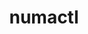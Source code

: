 ---
title: "numactl"
layout: cache
categories: [package, develop]
meta: {"versions": ["2.0.14", "2.0.18"], "compilers": ["cce@=15.0.1", "gcc@=10.3.0", "gcc@=11.1.0", "gcc@=11.4.0", "gcc@=12.3.0", "gcc@=12.4.0", "gcc@=13.2.0", "gcc@=7.3.1", "gcc@=9.4.0", "oneapi@=2024.1.0", "oneapi@=2024.2.1"], "oss": ["amzn2", "rhel8", "sle_hpc15", "ubuntu20.04", "ubuntu22.04", "ubuntu24.04"], "platforms": ["linux"], "targets": ["aarch64", "neoverse_n1", "neoverse_v1", "ppc64le", "x86_64_v3", "x86_64_v4", "zen4"], "stacks": ["aws-isc", "aws-isc-aarch64", "aws-pcluster-neoverse_v1", "aws-pcluster-x86_64_v4", "data-vis-sdk", "e4s", "e4s-cray-rhel", "e4s-cray-sles", "e4s-neoverse_v1", "e4s-oneapi", "e4s-power", "gpu-tests", "ml-linux-aarch64-cpu", "ml-linux-aarch64-cuda", "ml-linux-x86_64-cpu", "ml-linux-x86_64-cuda", "ml-linux-x86_64-rocm", "radiuss-aws", "radiuss-aws-aarch64", "root", "tutorial"], "num_specs": 67, "num_specs_by_stack": {"ml-linux-x86_64-cpu": 3, "ml-linux-x86_64-cuda": 3, "root": 67, "ml-linux-x86_64-rocm": 3, "radiuss-aws-aarch64": 12, "aws-isc-aarch64": 6, "radiuss-aws": 6, "aws-isc": 3, "ml-linux-aarch64-cuda": 3, "ml-linux-aarch64-cpu": 3, "e4s": 3, "tutorial": 6, "data-vis-sdk": 5, "aws-pcluster-neoverse_v1": 6, "gpu-tests": 7, "e4s-oneapi": 3, "e4s-cray-rhel": 2, "e4s-neoverse_v1": 3, "aws-pcluster-x86_64_v4": 6, "e4s-power": 3, "e4s-cray-sles": 2}}
spec_details: [{"hash": "6t25lagskmb3pyvirblv2oooqq5dycqi", "compiler": "gcc@=13.2.0", "versions": ["2.0.18"], "os": "ubuntu24.04", "platform": "linux", "target": "x86_64_v3", "variants": ["build_system=autotools"], "stacks": ["ml-linux-x86_64-cpu", "ml-linux-x86_64-cuda", "root", "ml-linux-x86_64-rocm"], "size": "-", "tarball": "https://binaries.spack.io/develop/build_cache/linux-ubuntu24.04-x86_64_v3/gcc-13.2.0/numactl-2.0.18/linux-ubuntu24.04-x86_64_v3-gcc-13.2.0-numactl-2.0.18-6t25lagskmb3pyvirblv2oooqq5dycqi.spack"}, {"hash": "oo5yxfcwtl6fxh246ritlnylgnxq4mji", "compiler": "gcc@=7.3.1", "versions": ["2.0.18"], "os": "amzn2", "platform": "linux", "target": "aarch64", "variants": ["build_system=autotools"], "stacks": ["radiuss-aws-aarch64", "root", "aws-isc-aarch64"], "size": "-", "tarball": "https://binaries.spack.io/develop/build_cache/linux-amzn2-aarch64/gcc-7.3.1/numactl-2.0.18/linux-amzn2-aarch64-gcc-7.3.1-numactl-2.0.18-oo5yxfcwtl6fxh246ritlnylgnxq4mji.spack"}, {"hash": "f7llzljmzzhp7lhbdki2qu2jgybouqgr", "compiler": "gcc@=7.3.1", "versions": ["2.0.18"], "os": "amzn2", "platform": "linux", "target": "x86_64_v3", "variants": ["build_system=autotools"], "stacks": ["radiuss-aws", "root", "aws-isc"], "size": "-", "tarball": "https://binaries.spack.io/develop/build_cache/linux-amzn2-x86_64_v3/gcc-7.3.1/numactl-2.0.18/linux-amzn2-x86_64_v3-gcc-7.3.1-numactl-2.0.18-f7llzljmzzhp7lhbdki2qu2jgybouqgr.spack"}, {"hash": "ylz4geeupuejnb4goj54x4lyctxnidun", "compiler": "gcc@=13.2.0", "versions": ["2.0.18"], "os": "ubuntu24.04", "platform": "linux", "target": "aarch64", "variants": ["build_system=autotools"], "stacks": ["ml-linux-aarch64-cuda", "ml-linux-aarch64-cpu", "root"], "size": "-", "tarball": "https://binaries.spack.io/develop/build_cache/linux-ubuntu24.04-aarch64/gcc-13.2.0/numactl-2.0.18/linux-ubuntu24.04-aarch64-gcc-13.2.0-numactl-2.0.18-ylz4geeupuejnb4goj54x4lyctxnidun.spack"}, {"hash": "wfkbaafa25by7hr6c5cqpdaba7kn5eo4", "compiler": "gcc@=7.3.1", "versions": ["2.0.18"], "os": "amzn2", "platform": "linux", "target": "x86_64_v3", "variants": ["build_system=autotools"], "stacks": ["radiuss-aws", "root"], "size": "-", "tarball": "https://binaries.spack.io/develop/build_cache/linux-amzn2-x86_64_v3/gcc-7.3.1/numactl-2.0.18/linux-amzn2-x86_64_v3-gcc-7.3.1-numactl-2.0.18-wfkbaafa25by7hr6c5cqpdaba7kn5eo4.spack"}, {"hash": "vklsab6qcjfurh25ovzrwpnnddqcmbpa", "compiler": "gcc@=11.4.0", "versions": ["2.0.18"], "os": "ubuntu22.04", "platform": "linux", "target": "x86_64_v3", "variants": ["build_system=autotools"], "stacks": ["e4s", "tutorial", "root"], "size": "-", "tarball": "https://binaries.spack.io/develop/build_cache/linux-ubuntu22.04-x86_64_v3/gcc-11.4.0/numactl-2.0.18/linux-ubuntu22.04-x86_64_v3-gcc-11.4.0-numactl-2.0.18-vklsab6qcjfurh25ovzrwpnnddqcmbpa.spack"}, {"hash": "od2mrgjwh4f2uyjyg577saufio7mnnpv", "compiler": "gcc@=13.2.0", "versions": ["2.0.18"], "os": "ubuntu24.04", "platform": "linux", "target": "x86_64_v3", "variants": ["build_system=autotools"], "stacks": ["ml-linux-x86_64-cpu", "ml-linux-x86_64-cuda", "root", "ml-linux-x86_64-rocm"], "size": "-", "tarball": "https://binaries.spack.io/develop/build_cache/linux-ubuntu24.04-x86_64_v3/gcc-13.2.0/numactl-2.0.18/linux-ubuntu24.04-x86_64_v3-gcc-13.2.0-numactl-2.0.18-od2mrgjwh4f2uyjyg577saufio7mnnpv.spack"}, {"hash": "mek24f3ywcc6cda6rhm24zmeulp6r6qy", "compiler": "gcc@=7.3.1", "versions": ["2.0.18"], "os": "amzn2", "platform": "linux", "target": "neoverse_n1", "variants": ["build_system=autotools"], "stacks": ["radiuss-aws-aarch64", "root"], "size": "-", "tarball": "https://binaries.spack.io/develop/build_cache/linux-amzn2-neoverse_n1/gcc-7.3.1/numactl-2.0.18/linux-amzn2-neoverse_n1-gcc-7.3.1-numactl-2.0.18-mek24f3ywcc6cda6rhm24zmeulp6r6qy.spack"}, {"hash": "6czmhvmc3migonekm6ndg5o2ixpn25yv", "compiler": "gcc@=11.4.0", "versions": ["2.0.18"], "os": "ubuntu22.04", "platform": "linux", "target": "x86_64_v3", "variants": ["build_system=autotools"], "stacks": ["e4s", "tutorial", "root"], "size": "-", "tarball": "https://binaries.spack.io/develop/build_cache/linux-ubuntu22.04-x86_64_v3/gcc-11.4.0/numactl-2.0.18/linux-ubuntu22.04-x86_64_v3-gcc-11.4.0-numactl-2.0.18-6czmhvmc3migonekm6ndg5o2ixpn25yv.spack"}, {"hash": "zrp4juvd3ngyjhayt7nhppf3n7x2nupq", "compiler": "gcc@=11.1.0", "versions": ["2.0.18"], "os": "ubuntu20.04", "platform": "linux", "target": "x86_64_v3", "variants": ["build_system=autotools"], "stacks": ["data-vis-sdk", "root"], "size": "-", "tarball": "https://binaries.spack.io/develop/build_cache/linux-ubuntu20.04-x86_64_v3/gcc-11.1.0/numactl-2.0.18/linux-ubuntu20.04-x86_64_v3-gcc-11.1.0-numactl-2.0.18-zrp4juvd3ngyjhayt7nhppf3n7x2nupq.spack"}, {"hash": "3l43aw4iccwf4vrxcmyawpnze5767p7t", "compiler": "gcc@=12.4.0", "versions": ["2.0.18"], "os": "amzn2", "platform": "linux", "target": "neoverse_v1", "variants": ["build_system=autotools"], "stacks": ["aws-pcluster-neoverse_v1", "root"], "size": "-", "tarball": "https://binaries.spack.io/develop/build_cache/linux-amzn2-neoverse_v1/gcc-12.4.0/numactl-2.0.18/linux-amzn2-neoverse_v1-gcc-12.4.0-numactl-2.0.18-3l43aw4iccwf4vrxcmyawpnze5767p7t.spack"}, {"hash": "ammnuflmdfho7rtuidzzl6mdruwpgjln", "compiler": "gcc@=11.1.0", "versions": ["2.0.18"], "os": "ubuntu20.04", "platform": "linux", "target": "x86_64_v3", "variants": ["build_system=autotools"], "stacks": ["data-vis-sdk", "root"], "size": "-", "tarball": "https://binaries.spack.io/develop/build_cache/linux-ubuntu20.04-x86_64_v3/gcc-11.1.0/numactl-2.0.18/linux-ubuntu20.04-x86_64_v3-gcc-11.1.0-numactl-2.0.18-ammnuflmdfho7rtuidzzl6mdruwpgjln.spack"}, {"hash": "redhehgcu2rlrpolanderqfshn2sihlj", "compiler": "gcc@=7.3.1", "versions": ["2.0.18"], "os": "amzn2", "platform": "linux", "target": "neoverse_n1", "variants": ["build_system=autotools"], "stacks": ["radiuss-aws-aarch64", "root"], "size": "-", "tarball": "https://binaries.spack.io/develop/build_cache/linux-amzn2-neoverse_n1/gcc-7.3.1/numactl-2.0.18/linux-amzn2-neoverse_n1-gcc-7.3.1-numactl-2.0.18-redhehgcu2rlrpolanderqfshn2sihlj.spack"}, {"hash": "3vjnw6zgjwpbqjrecyhmsyhh2362djzp", "compiler": "gcc@=13.2.0", "versions": ["2.0.18"], "os": "ubuntu24.04", "platform": "linux", "target": "aarch64", "variants": ["build_system=autotools"], "stacks": ["ml-linux-aarch64-cuda", "ml-linux-aarch64-cpu", "root"], "size": "-", "tarball": "https://binaries.spack.io/develop/build_cache/linux-ubuntu24.04-aarch64/gcc-13.2.0/numactl-2.0.18/linux-ubuntu24.04-aarch64-gcc-13.2.0-numactl-2.0.18-3vjnw6zgjwpbqjrecyhmsyhh2362djzp.spack"}, {"hash": "pr5svy6aovu3binu7c4hmbac23kvy5y7", "compiler": "gcc@=7.3.1", "versions": ["2.0.18"], "os": "amzn2", "platform": "linux", "target": "x86_64_v3", "variants": ["build_system=autotools"], "stacks": ["radiuss-aws", "root"], "size": "-", "tarball": "https://binaries.spack.io/develop/build_cache/linux-amzn2-x86_64_v3/gcc-7.3.1/numactl-2.0.18/linux-amzn2-x86_64_v3-gcc-7.3.1-numactl-2.0.18-pr5svy6aovu3binu7c4hmbac23kvy5y7.spack"}, {"hash": "3uyfybpgy53ukz7l6ovwqroowynuu5bd", "compiler": "gcc@=11.1.0", "versions": ["2.0.14"], "os": "ubuntu20.04", "platform": "linux", "target": "x86_64_v3", "variants": ["build_system=autotools", "patches=4e1d78c,62fc8a8,ff37630"], "stacks": ["gpu-tests", "root"], "size": "-", "tarball": "https://binaries.spack.io/develop/build_cache/linux-ubuntu20.04-x86_64_v3/gcc-11.1.0/numactl-2.0.14/linux-ubuntu20.04-x86_64_v3-gcc-11.1.0-numactl-2.0.14-3uyfybpgy53ukz7l6ovwqroowynuu5bd.spack"}, {"hash": "2k53gfbfqdduumeuasktubeheofg3gdb", "compiler": "gcc@=11.4.0", "versions": ["2.0.18"], "os": "ubuntu22.04", "platform": "linux", "target": "x86_64_v3", "variants": ["build_system=autotools"], "stacks": ["e4s", "tutorial", "root"], "size": "-", "tarball": "https://binaries.spack.io/develop/build_cache/linux-ubuntu22.04-x86_64_v3/gcc-11.4.0/numactl-2.0.18/linux-ubuntu22.04-x86_64_v3-gcc-11.4.0-numactl-2.0.18-2k53gfbfqdduumeuasktubeheofg3gdb.spack"}, {"hash": "odlqdse5pmndm5pf4gwmexrab6h33xh5", "compiler": "gcc@=7.3.1", "versions": ["2.0.18"], "os": "amzn2", "platform": "linux", "target": "x86_64_v3", "variants": ["build_system=autotools"], "stacks": ["radiuss-aws", "root", "aws-isc"], "size": "-", "tarball": "https://binaries.spack.io/develop/build_cache/linux-amzn2-x86_64_v3/gcc-7.3.1/numactl-2.0.18/linux-amzn2-x86_64_v3-gcc-7.3.1-numactl-2.0.18-odlqdse5pmndm5pf4gwmexrab6h33xh5.spack"}, {"hash": "b5s6wdm3do4cjdfgnr57zsjaknaar24z", "compiler": "gcc@=7.3.1", "versions": ["2.0.18"], "os": "amzn2", "platform": "linux", "target": "aarch64", "variants": ["build_system=autotools"], "stacks": ["radiuss-aws-aarch64", "root"], "size": "-", "tarball": "https://binaries.spack.io/develop/build_cache/linux-amzn2-aarch64/gcc-7.3.1/numactl-2.0.18/linux-amzn2-aarch64-gcc-7.3.1-numactl-2.0.18-b5s6wdm3do4cjdfgnr57zsjaknaar24z.spack"}, {"hash": "d4zgcv3iu3epwdu4ibyrgaj6dx7kcken", "compiler": "gcc@=7.3.1", "versions": ["2.0.18"], "os": "amzn2", "platform": "linux", "target": "aarch64", "variants": ["build_system=autotools"], "stacks": ["radiuss-aws-aarch64", "root", "aws-isc-aarch64"], "size": "-", "tarball": "https://binaries.spack.io/develop/build_cache/linux-amzn2-aarch64/gcc-7.3.1/numactl-2.0.18/linux-amzn2-aarch64-gcc-7.3.1-numactl-2.0.18-d4zgcv3iu3epwdu4ibyrgaj6dx7kcken.spack"}, {"hash": "k2syj6v7tobrkceeq5gln6v3aotussmi", "compiler": "gcc@=12.4.0", "versions": ["2.0.18"], "os": "amzn2", "platform": "linux", "target": "neoverse_n1", "variants": ["build_system=autotools"], "stacks": ["aws-pcluster-neoverse_v1", "root"], "size": "-", "tarball": "https://binaries.spack.io/develop/build_cache/linux-amzn2-neoverse_n1/gcc-12.4.0/numactl-2.0.18/linux-amzn2-neoverse_n1-gcc-12.4.0-numactl-2.0.18-k2syj6v7tobrkceeq5gln6v3aotussmi.spack"}, {"hash": "ltj4xxzfelcy2k6v47p4bnxuhfbqkxo4", "compiler": "gcc@=13.2.0", "versions": ["2.0.18"], "os": "ubuntu24.04", "platform": "linux", "target": "aarch64", "variants": ["build_system=autotools"], "stacks": ["ml-linux-aarch64-cuda", "ml-linux-aarch64-cpu", "root"], "size": "-", "tarball": "https://binaries.spack.io/develop/build_cache/linux-ubuntu24.04-aarch64/gcc-13.2.0/numactl-2.0.18/linux-ubuntu24.04-aarch64-gcc-13.2.0-numactl-2.0.18-ltj4xxzfelcy2k6v47p4bnxuhfbqkxo4.spack"}, {"hash": "tfaxubqtblawoyxha7lmt6spa5ref7ih", "compiler": "gcc@=13.2.0", "versions": ["2.0.18"], "os": "ubuntu24.04", "platform": "linux", "target": "x86_64_v3", "variants": ["build_system=autotools"], "stacks": ["ml-linux-x86_64-cpu", "ml-linux-x86_64-cuda", "root", "ml-linux-x86_64-rocm"], "size": "-", "tarball": "https://binaries.spack.io/develop/build_cache/linux-ubuntu24.04-x86_64_v3/gcc-13.2.0/numactl-2.0.18/linux-ubuntu24.04-x86_64_v3-gcc-13.2.0-numactl-2.0.18-tfaxubqtblawoyxha7lmt6spa5ref7ih.spack"}, {"hash": "n6vnb4lp5txut2wdnu4uqkhl32a3j2n6", "compiler": "gcc@=12.4.0", "versions": ["2.0.18"], "os": "amzn2", "platform": "linux", "target": "neoverse_n1", "variants": ["build_system=autotools"], "stacks": ["aws-pcluster-neoverse_v1", "root"], "size": "-", "tarball": "https://binaries.spack.io/develop/build_cache/linux-amzn2-neoverse_n1/gcc-12.4.0/numactl-2.0.18/linux-amzn2-neoverse_n1-gcc-12.4.0-numactl-2.0.18-n6vnb4lp5txut2wdnu4uqkhl32a3j2n6.spack"}, {"hash": "i2dnxu7izznnoeyeg6v3gff26unucmxu", "compiler": "gcc@=7.3.1", "versions": ["2.0.18"], "os": "amzn2", "platform": "linux", "target": "neoverse_n1", "variants": ["build_system=autotools"], "stacks": ["radiuss-aws-aarch64", "root", "aws-isc-aarch64"], "size": "-", "tarball": "https://binaries.spack.io/develop/build_cache/linux-amzn2-neoverse_n1/gcc-7.3.1/numactl-2.0.18/linux-amzn2-neoverse_n1-gcc-7.3.1-numactl-2.0.18-i2dnxu7izznnoeyeg6v3gff26unucmxu.spack"}, {"hash": "dmcrlzx4ozzgwekgobcjpniq6zeyy5oc", "compiler": "oneapi@=2024.2.1", "versions": ["2.0.18"], "os": "ubuntu22.04", "platform": "linux", "target": "x86_64_v3", "variants": ["build_system=autotools"], "stacks": ["e4s-oneapi", "root"], "size": "-", "tarball": "https://binaries.spack.io/develop/build_cache/linux-ubuntu22.04-x86_64_v3/oneapi-2024.2.1/numactl-2.0.18/linux-ubuntu22.04-x86_64_v3-oneapi-2024.2.1-numactl-2.0.18-dmcrlzx4ozzgwekgobcjpniq6zeyy5oc.spack"}, {"hash": "55ggmti74zz2jzmslibyqx3edltf7yct", "compiler": "gcc@=11.1.0", "versions": ["2.0.14"], "os": "ubuntu20.04", "platform": "linux", "target": "x86_64_v3", "variants": ["build_system=autotools", "patches=4e1d78c,62fc8a8,ff37630"], "stacks": ["gpu-tests", "root"], "size": "-", "tarball": "https://binaries.spack.io/develop/build_cache/linux-ubuntu20.04-x86_64_v3/gcc-11.1.0/numactl-2.0.14/linux-ubuntu20.04-x86_64_v3-gcc-11.1.0-numactl-2.0.14-55ggmti74zz2jzmslibyqx3edltf7yct.spack"}, {"hash": "dcowsrdn53kyi2m4afktqcuce3yyqlo3", "compiler": "cce@=15.0.1", "versions": ["2.0.18"], "os": "rhel8", "platform": "linux", "target": "zen4", "variants": ["build_system=autotools"], "stacks": ["e4s-cray-rhel", "root"], "size": "-", "tarball": "https://binaries.spack.io/develop/build_cache/linux-rhel8-zen4/cce-15.0.1/numactl-2.0.18/linux-rhel8-zen4-cce-15.0.1-numactl-2.0.18-dcowsrdn53kyi2m4afktqcuce3yyqlo3.spack"}, {"hash": "stbcgkqpnbkj63mqhghtkapet5c3s4ok", "compiler": "gcc@=11.1.0", "versions": ["2.0.18"], "os": "ubuntu20.04", "platform": "linux", "target": "x86_64_v3", "variants": ["build_system=autotools"], "stacks": ["data-vis-sdk", "root"], "size": "-", "tarball": "https://binaries.spack.io/develop/build_cache/linux-ubuntu20.04-x86_64_v3/gcc-11.1.0/numactl-2.0.18/linux-ubuntu20.04-x86_64_v3-gcc-11.1.0-numactl-2.0.18-stbcgkqpnbkj63mqhghtkapet5c3s4ok.spack"}, {"hash": "qf3q2plhhuudhkl4waatankx2odcxyi4", "compiler": "gcc@=11.4.0", "versions": ["2.0.18"], "os": "ubuntu22.04", "platform": "linux", "target": "neoverse_v1", "variants": ["build_system=autotools"], "stacks": ["e4s-neoverse_v1", "root"], "size": "-", "tarball": "https://binaries.spack.io/develop/build_cache/linux-ubuntu22.04-neoverse_v1/gcc-11.4.0/numactl-2.0.18/linux-ubuntu22.04-neoverse_v1-gcc-11.4.0-numactl-2.0.18-qf3q2plhhuudhkl4waatankx2odcxyi4.spack"}, {"hash": "bxgcdq5xdocmuyuiwzlprhggunna34fe", "compiler": "cce@=15.0.1", "versions": ["2.0.18"], "os": "rhel8", "platform": "linux", "target": "zen4", "variants": ["build_system=autotools"], "stacks": ["e4s-cray-rhel", "root"], "size": "-", "tarball": "https://binaries.spack.io/develop/build_cache/linux-rhel8-zen4/cce-15.0.1/numactl-2.0.18/linux-rhel8-zen4-cce-15.0.1-numactl-2.0.18-bxgcdq5xdocmuyuiwzlprhggunna34fe.spack"}, {"hash": "4fmea5des27gddhd3ufsegjmvstjsevd", "compiler": "gcc@=7.3.1", "versions": ["2.0.18"], "os": "amzn2", "platform": "linux", "target": "aarch64", "variants": ["build_system=autotools"], "stacks": ["radiuss-aws-aarch64", "root"], "size": "-", "tarball": "https://binaries.spack.io/develop/build_cache/linux-amzn2-aarch64/gcc-7.3.1/numactl-2.0.18/linux-amzn2-aarch64-gcc-7.3.1-numactl-2.0.18-4fmea5des27gddhd3ufsegjmvstjsevd.spack"}, {"hash": "k2gx7cfzpfwtihpdutv4gnt77xl24elt", "compiler": "gcc@=11.4.0", "versions": ["2.0.18"], "os": "ubuntu22.04", "platform": "linux", "target": "neoverse_v1", "variants": ["build_system=autotools"], "stacks": ["e4s-neoverse_v1", "root"], "size": "-", "tarball": "https://binaries.spack.io/develop/build_cache/linux-ubuntu22.04-neoverse_v1/gcc-11.4.0/numactl-2.0.18/linux-ubuntu22.04-neoverse_v1-gcc-11.4.0-numactl-2.0.18-k2gx7cfzpfwtihpdutv4gnt77xl24elt.spack"}, {"hash": "uwj5uy5opvdgdhqmr7nkal6fal76ksan", "compiler": "gcc@=7.3.1", "versions": ["2.0.18"], "os": "amzn2", "platform": "linux", "target": "neoverse_n1", "variants": ["build_system=autotools"], "stacks": ["radiuss-aws-aarch64", "root", "aws-isc-aarch64"], "size": "-", "tarball": "https://binaries.spack.io/develop/build_cache/linux-amzn2-neoverse_n1/gcc-7.3.1/numactl-2.0.18/linux-amzn2-neoverse_n1-gcc-7.3.1-numactl-2.0.18-uwj5uy5opvdgdhqmr7nkal6fal76ksan.spack"}, {"hash": "skoocgbkvbhluj5kypp7bdoymdwzt2q3", "compiler": "gcc@=12.4.0", "versions": ["2.0.18"], "os": "amzn2", "platform": "linux", "target": "neoverse_v1", "variants": ["build_system=autotools"], "stacks": ["aws-pcluster-neoverse_v1", "root"], "size": "-", "tarball": "https://binaries.spack.io/develop/build_cache/linux-amzn2-neoverse_v1/gcc-12.4.0/numactl-2.0.18/linux-amzn2-neoverse_v1-gcc-12.4.0-numactl-2.0.18-skoocgbkvbhluj5kypp7bdoymdwzt2q3.spack"}, {"hash": "qyaok6zsxcn5lxkpyhyzh2s4wfaafkwk", "compiler": "gcc@=11.1.0", "versions": ["2.0.18"], "os": "ubuntu20.04", "platform": "linux", "target": "x86_64_v3", "variants": ["build_system=autotools"], "stacks": ["data-vis-sdk", "root"], "size": "-", "tarball": "https://binaries.spack.io/develop/build_cache/linux-ubuntu20.04-x86_64_v3/gcc-11.1.0/numactl-2.0.18/linux-ubuntu20.04-x86_64_v3-gcc-11.1.0-numactl-2.0.18-qyaok6zsxcn5lxkpyhyzh2s4wfaafkwk.spack"}, {"hash": "ziis4nd2wl7f5pykrrlysa4vgwbxddy4", "compiler": "gcc@=11.4.0", "versions": ["2.0.18"], "os": "ubuntu22.04", "platform": "linux", "target": "neoverse_v1", "variants": ["build_system=autotools"], "stacks": ["e4s-neoverse_v1", "root"], "size": "-", "tarball": "https://binaries.spack.io/develop/build_cache/linux-ubuntu22.04-neoverse_v1/gcc-11.4.0/numactl-2.0.18/linux-ubuntu22.04-neoverse_v1-gcc-11.4.0-numactl-2.0.18-ziis4nd2wl7f5pykrrlysa4vgwbxddy4.spack"}, {"hash": "nnec2dr734bvzpdf3xqiurxrx7ijtsco", "compiler": "gcc@=12.4.0", "versions": ["2.0.18"], "os": "amzn2", "platform": "linux", "target": "neoverse_n1", "variants": ["build_system=autotools"], "stacks": ["aws-pcluster-neoverse_v1", "root"], "size": "-", "tarball": "https://binaries.spack.io/develop/build_cache/linux-amzn2-neoverse_n1/gcc-12.4.0/numactl-2.0.18/linux-amzn2-neoverse_n1-gcc-12.4.0-numactl-2.0.18-nnec2dr734bvzpdf3xqiurxrx7ijtsco.spack"}, {"hash": "2yp6ffercradptzc3a7hyehjmulkhwf3", "compiler": "gcc@=11.1.0", "versions": ["2.0.14"], "os": "ubuntu20.04", "platform": "linux", "target": "x86_64_v3", "variants": ["build_system=autotools", "patches=4e1d78c,62fc8a8,ff37630"], "stacks": ["gpu-tests", "root"], "size": "-", "tarball": "https://binaries.spack.io/develop/build_cache/linux-ubuntu20.04-x86_64_v3/gcc-11.1.0/numactl-2.0.14/linux-ubuntu20.04-x86_64_v3-gcc-11.1.0-numactl-2.0.14-2yp6ffercradptzc3a7hyehjmulkhwf3.spack"}, {"hash": "4f266hrl4hux6qowb4lg2rs4jfya2yfz", "compiler": "gcc@=12.4.0", "versions": ["2.0.18"], "os": "amzn2", "platform": "linux", "target": "neoverse_v1", "variants": ["build_system=autotools"], "stacks": ["aws-pcluster-neoverse_v1", "root"], "size": "-", "tarball": "https://binaries.spack.io/develop/build_cache/linux-amzn2-neoverse_v1/gcc-12.4.0/numactl-2.0.18/linux-amzn2-neoverse_v1-gcc-12.4.0-numactl-2.0.18-4f266hrl4hux6qowb4lg2rs4jfya2yfz.spack"}, {"hash": "jbotavbijmxyk3rtggqfvttnck5jezm7", "compiler": "gcc@=7.3.1", "versions": ["2.0.18"], "os": "amzn2", "platform": "linux", "target": "x86_64_v3", "variants": ["build_system=autotools"], "stacks": ["radiuss-aws", "root", "aws-isc"], "size": "-", "tarball": "https://binaries.spack.io/develop/build_cache/linux-amzn2-x86_64_v3/gcc-7.3.1/numactl-2.0.18/linux-amzn2-x86_64_v3-gcc-7.3.1-numactl-2.0.18-jbotavbijmxyk3rtggqfvttnck5jezm7.spack"}, {"hash": "czfzz2toyshvsnl5ftlvmjcg7bcsxz3e", "compiler": "gcc@=7.3.1", "versions": ["2.0.18"], "os": "amzn2", "platform": "linux", "target": "neoverse_n1", "variants": ["build_system=autotools"], "stacks": ["radiuss-aws-aarch64", "root", "aws-isc-aarch64"], "size": "-", "tarball": "https://binaries.spack.io/develop/build_cache/linux-amzn2-neoverse_n1/gcc-7.3.1/numactl-2.0.18/linux-amzn2-neoverse_n1-gcc-7.3.1-numactl-2.0.18-czfzz2toyshvsnl5ftlvmjcg7bcsxz3e.spack"}, {"hash": "gc2tlpb54rjc7hecv2wyhkrrxpuacthv", "compiler": "gcc@=11.1.0", "versions": ["2.0.14"], "os": "ubuntu20.04", "platform": "linux", "target": "x86_64_v3", "variants": ["build_system=autotools", "patches=4e1d78c,62fc8a8,ff37630"], "stacks": ["gpu-tests", "root"], "size": "-", "tarball": "https://binaries.spack.io/develop/build_cache/linux-ubuntu20.04-x86_64_v3/gcc-11.1.0/numactl-2.0.14/linux-ubuntu20.04-x86_64_v3-gcc-11.1.0-numactl-2.0.14-gc2tlpb54rjc7hecv2wyhkrrxpuacthv.spack"}, {"hash": "uo4qev2oo5xuywk5vioq2fb4vmpg3m74", "compiler": "gcc@=7.3.1", "versions": ["2.0.18"], "os": "amzn2", "platform": "linux", "target": "aarch64", "variants": ["build_system=autotools"], "stacks": ["radiuss-aws-aarch64", "root", "aws-isc-aarch64"], "size": "-", "tarball": "https://binaries.spack.io/develop/build_cache/linux-amzn2-aarch64/gcc-7.3.1/numactl-2.0.18/linux-amzn2-aarch64-gcc-7.3.1-numactl-2.0.18-uo4qev2oo5xuywk5vioq2fb4vmpg3m74.spack"}, {"hash": "l3e4b7ieotovatny6gbs5jeabm7gzort", "compiler": "gcc@=11.1.0", "versions": ["2.0.14"], "os": "ubuntu20.04", "platform": "linux", "target": "x86_64_v3", "variants": ["build_system=autotools", "patches=4e1d78c,62fc8a8,ff37630"], "stacks": ["gpu-tests", "root"], "size": "-", "tarball": "https://binaries.spack.io/develop/build_cache/linux-ubuntu20.04-x86_64_v3/gcc-11.1.0/numactl-2.0.14/linux-ubuntu20.04-x86_64_v3-gcc-11.1.0-numactl-2.0.14-l3e4b7ieotovatny6gbs5jeabm7gzort.spack"}, {"hash": "jwqhkqekezbnv7d5dxgsz7cy6s46s4oe", "compiler": "gcc@=11.1.0", "versions": ["2.0.14"], "os": "ubuntu20.04", "platform": "linux", "target": "x86_64_v3", "variants": ["build_system=autotools", "patches=4e1d78c,62fc8a8,ff37630"], "stacks": ["gpu-tests", "root"], "size": "-", "tarball": "https://binaries.spack.io/develop/build_cache/linux-ubuntu20.04-x86_64_v3/gcc-11.1.0/numactl-2.0.14/linux-ubuntu20.04-x86_64_v3-gcc-11.1.0-numactl-2.0.14-jwqhkqekezbnv7d5dxgsz7cy6s46s4oe.spack"}, {"hash": "llvfywpiuccpit4zqkc5vjfl3rwjclqt", "compiler": "gcc@=11.1.0", "versions": ["2.0.18"], "os": "ubuntu20.04", "platform": "linux", "target": "x86_64_v3", "variants": ["build_system=autotools"], "stacks": ["data-vis-sdk", "root"], "size": "-", "tarball": "https://binaries.spack.io/develop/build_cache/linux-ubuntu20.04-x86_64_v3/gcc-11.1.0/numactl-2.0.18/linux-ubuntu20.04-x86_64_v3-gcc-11.1.0-numactl-2.0.18-llvfywpiuccpit4zqkc5vjfl3rwjclqt.spack"}, {"hash": "uynswbu3p46yy4r22rb5vuuzackbh4i4", "compiler": "oneapi@=2024.1.0", "versions": ["2.0.18"], "os": "amzn2", "platform": "linux", "target": "x86_64_v4", "variants": ["build_system=autotools"], "stacks": ["aws-pcluster-x86_64_v4", "root"], "size": "-", "tarball": "https://binaries.spack.io/develop/build_cache/linux-amzn2-x86_64_v4/oneapi-2024.1.0/numactl-2.0.18/linux-amzn2-x86_64_v4-oneapi-2024.1.0-numactl-2.0.18-uynswbu3p46yy4r22rb5vuuzackbh4i4.spack"}, {"hash": "zkhxhadi3gn6owytm4snykkoul6zgukl", "compiler": "gcc@=12.3.0", "versions": ["2.0.18"], "os": "ubuntu22.04", "platform": "linux", "target": "x86_64_v3", "variants": ["build_system=autotools"], "stacks": ["tutorial", "root"], "size": "-", "tarball": "https://binaries.spack.io/develop/build_cache/linux-ubuntu22.04-x86_64_v3/gcc-12.3.0/numactl-2.0.18/linux-ubuntu22.04-x86_64_v3-gcc-12.3.0-numactl-2.0.18-zkhxhadi3gn6owytm4snykkoul6zgukl.spack"}, {"hash": "ykboclpep7h3mqofbmh3ih6n3vhvdlso", "compiler": "gcc@=7.3.1", "versions": ["2.0.18"], "os": "amzn2", "platform": "linux", "target": "x86_64_v3", "variants": ["build_system=autotools"], "stacks": ["radiuss-aws", "root"], "size": "-", "tarball": "https://binaries.spack.io/develop/build_cache/linux-amzn2-x86_64_v3/gcc-7.3.1/numactl-2.0.18/linux-amzn2-x86_64_v3-gcc-7.3.1-numactl-2.0.18-ykboclpep7h3mqofbmh3ih6n3vhvdlso.spack"}, {"hash": "4mhdjfpdpur75q6hsdmlfjcq533nqz6x", "compiler": "gcc@=9.4.0", "versions": ["2.0.18"], "os": "ubuntu20.04", "platform": "linux", "target": "ppc64le", "variants": ["build_system=autotools", "patches=85c50da"], "stacks": ["e4s-power", "root"], "size": "-", "tarball": "https://binaries.spack.io/develop/build_cache/linux-ubuntu20.04-ppc64le/gcc-9.4.0/numactl-2.0.18/linux-ubuntu20.04-ppc64le-gcc-9.4.0-numactl-2.0.18-4mhdjfpdpur75q6hsdmlfjcq533nqz6x.spack"}, {"hash": "qg2qwhhlwdelb75tmdsu4iuxcqnt2n5d", "compiler": "gcc@=12.3.0", "versions": ["2.0.18"], "os": "ubuntu22.04", "platform": "linux", "target": "x86_64_v3", "variants": ["build_system=autotools"], "stacks": ["tutorial", "root"], "size": "-", "tarball": "https://binaries.spack.io/develop/build_cache/linux-ubuntu22.04-x86_64_v3/gcc-12.3.0/numactl-2.0.18/linux-ubuntu22.04-x86_64_v3-gcc-12.3.0-numactl-2.0.18-qg2qwhhlwdelb75tmdsu4iuxcqnt2n5d.spack"}, {"hash": "k756aqwfcif4mmwm75zg72om4dul63bb", "compiler": "gcc@=12.3.0", "versions": ["2.0.18"], "os": "ubuntu22.04", "platform": "linux", "target": "x86_64_v3", "variants": ["build_system=autotools"], "stacks": ["tutorial", "root"], "size": "-", "tarball": "https://binaries.spack.io/develop/build_cache/linux-ubuntu22.04-x86_64_v3/gcc-12.3.0/numactl-2.0.18/linux-ubuntu22.04-x86_64_v3-gcc-12.3.0-numactl-2.0.18-k756aqwfcif4mmwm75zg72om4dul63bb.spack"}, {"hash": "57t5rkwz6hs7ko3ukcaptniiyjcvhyqp", "compiler": "oneapi@=2024.1.0", "versions": ["2.0.18"], "os": "amzn2", "platform": "linux", "target": "x86_64_v3", "variants": ["build_system=autotools"], "stacks": ["aws-pcluster-x86_64_v4", "root"], "size": "-", "tarball": "https://binaries.spack.io/develop/build_cache/linux-amzn2-x86_64_v3/oneapi-2024.1.0/numactl-2.0.18/linux-amzn2-x86_64_v3-oneapi-2024.1.0-numactl-2.0.18-57t5rkwz6hs7ko3ukcaptniiyjcvhyqp.spack"}, {"hash": "ys5vdp4e4nb36wyxnaumhwyrhleopbri", "compiler": "oneapi@=2024.2.1", "versions": ["2.0.18"], "os": "ubuntu22.04", "platform": "linux", "target": "x86_64_v3", "variants": ["build_system=autotools"], "stacks": ["e4s-oneapi", "root"], "size": "-", "tarball": "https://binaries.spack.io/develop/build_cache/linux-ubuntu22.04-x86_64_v3/oneapi-2024.2.1/numactl-2.0.18/linux-ubuntu22.04-x86_64_v3-oneapi-2024.2.1-numactl-2.0.18-ys5vdp4e4nb36wyxnaumhwyrhleopbri.spack"}, {"hash": "t7rg6qzmmbw57hcaxmkyy42i7odrgimu", "compiler": "gcc@=10.3.0", "versions": ["2.0.18"], "os": "sle_hpc15", "platform": "linux", "target": "x86_64_v4", "variants": ["build_system=autotools"], "stacks": ["e4s-cray-sles", "root"], "size": "-", "tarball": "https://binaries.spack.io/develop/build_cache/linux-sle_hpc15-x86_64_v4/gcc-10.3.0/numactl-2.0.18/linux-sle_hpc15-x86_64_v4-gcc-10.3.0-numactl-2.0.18-t7rg6qzmmbw57hcaxmkyy42i7odrgimu.spack"}, {"hash": "olq46fgjcl26xm56gutshgpkt5mjqzmj", "compiler": "oneapi@=2024.2.1", "versions": ["2.0.18"], "os": "ubuntu22.04", "platform": "linux", "target": "x86_64_v3", "variants": ["build_system=autotools"], "stacks": ["e4s-oneapi", "root"], "size": "-", "tarball": "https://binaries.spack.io/develop/build_cache/linux-ubuntu22.04-x86_64_v3/oneapi-2024.2.1/numactl-2.0.18/linux-ubuntu22.04-x86_64_v3-oneapi-2024.2.1-numactl-2.0.18-olq46fgjcl26xm56gutshgpkt5mjqzmj.spack"}, {"hash": "jscqmvgfi7wysi233lxmtjaupeg3m6yo", "compiler": "gcc@=7.3.1", "versions": ["2.0.18"], "os": "amzn2", "platform": "linux", "target": "neoverse_n1", "variants": ["build_system=autotools"], "stacks": ["radiuss-aws-aarch64", "root"], "size": "-", "tarball": "https://binaries.spack.io/develop/build_cache/linux-amzn2-neoverse_n1/gcc-7.3.1/numactl-2.0.18/linux-amzn2-neoverse_n1-gcc-7.3.1-numactl-2.0.18-jscqmvgfi7wysi233lxmtjaupeg3m6yo.spack"}, {"hash": "23vnucabarkbw2g36y3x4nqzmueic5ph", "compiler": "gcc@=7.3.1", "versions": ["2.0.18"], "os": "amzn2", "platform": "linux", "target": "aarch64", "variants": ["build_system=autotools"], "stacks": ["radiuss-aws-aarch64", "root"], "size": "-", "tarball": "https://binaries.spack.io/develop/build_cache/linux-amzn2-aarch64/gcc-7.3.1/numactl-2.0.18/linux-amzn2-aarch64-gcc-7.3.1-numactl-2.0.18-23vnucabarkbw2g36y3x4nqzmueic5ph.spack"}, {"hash": "xjhf6qx5euck757b5fqpvopkqkauppxh", "compiler": "gcc@=11.1.0", "versions": ["2.0.14"], "os": "ubuntu20.04", "platform": "linux", "target": "x86_64_v3", "variants": ["build_system=autotools", "patches=4e1d78c,62fc8a8,ff37630"], "stacks": ["gpu-tests", "root"], "size": "-", "tarball": "https://binaries.spack.io/develop/build_cache/linux-ubuntu20.04-x86_64_v3/gcc-11.1.0/numactl-2.0.14/linux-ubuntu20.04-x86_64_v3-gcc-11.1.0-numactl-2.0.14-xjhf6qx5euck757b5fqpvopkqkauppxh.spack"}, {"hash": "5y3aax5cvk3ddmvjd2teygsy3ldnydg2", "compiler": "oneapi@=2024.1.0", "versions": ["2.0.18"], "os": "amzn2", "platform": "linux", "target": "x86_64_v4", "variants": ["build_system=autotools"], "stacks": ["aws-pcluster-x86_64_v4", "root"], "size": "-", "tarball": "https://binaries.spack.io/develop/build_cache/linux-amzn2-x86_64_v4/oneapi-2024.1.0/numactl-2.0.18/linux-amzn2-x86_64_v4-oneapi-2024.1.0-numactl-2.0.18-5y3aax5cvk3ddmvjd2teygsy3ldnydg2.spack"}, {"hash": "kvteoi52ea6fytjgxae6kpjfgwo7isje", "compiler": "gcc@=9.4.0", "versions": ["2.0.18"], "os": "ubuntu20.04", "platform": "linux", "target": "ppc64le", "variants": ["build_system=autotools", "patches=85c50da"], "stacks": ["e4s-power", "root"], "size": "-", "tarball": "https://binaries.spack.io/develop/build_cache/linux-ubuntu20.04-ppc64le/gcc-9.4.0/numactl-2.0.18/linux-ubuntu20.04-ppc64le-gcc-9.4.0-numactl-2.0.18-kvteoi52ea6fytjgxae6kpjfgwo7isje.spack"}, {"hash": "en375hjvkfnebiegyncipdmm3722t5rl", "compiler": "gcc@=9.4.0", "versions": ["2.0.18"], "os": "ubuntu20.04", "platform": "linux", "target": "ppc64le", "variants": ["build_system=autotools", "patches=85c50da"], "stacks": ["e4s-power", "root"], "size": "-", "tarball": "https://binaries.spack.io/develop/build_cache/linux-ubuntu20.04-ppc64le/gcc-9.4.0/numactl-2.0.18/linux-ubuntu20.04-ppc64le-gcc-9.4.0-numactl-2.0.18-en375hjvkfnebiegyncipdmm3722t5rl.spack"}, {"hash": "blts276rfdoaxaxjkkcz4b3mh4fucjre", "compiler": "oneapi@=2024.1.0", "versions": ["2.0.18"], "os": "amzn2", "platform": "linux", "target": "x86_64_v4", "variants": ["build_system=autotools"], "stacks": ["aws-pcluster-x86_64_v4", "root"], "size": "-", "tarball": "https://binaries.spack.io/develop/build_cache/linux-amzn2-x86_64_v4/oneapi-2024.1.0/numactl-2.0.18/linux-amzn2-x86_64_v4-oneapi-2024.1.0-numactl-2.0.18-blts276rfdoaxaxjkkcz4b3mh4fucjre.spack"}, {"hash": "zbm26xwypd2ftqa6bnrimf4ff4ibruv6", "compiler": "oneapi@=2024.1.0", "versions": ["2.0.18"], "os": "amzn2", "platform": "linux", "target": "x86_64_v3", "variants": ["build_system=autotools"], "stacks": ["aws-pcluster-x86_64_v4", "root"], "size": "-", "tarball": "https://binaries.spack.io/develop/build_cache/linux-amzn2-x86_64_v3/oneapi-2024.1.0/numactl-2.0.18/linux-amzn2-x86_64_v3-oneapi-2024.1.0-numactl-2.0.18-zbm26xwypd2ftqa6bnrimf4ff4ibruv6.spack"}, {"hash": "diiwa7vlod5lrbua376zup4wpiuno32a", "compiler": "gcc@=10.3.0", "versions": ["2.0.18"], "os": "sle_hpc15", "platform": "linux", "target": "x86_64_v4", "variants": ["build_system=autotools"], "stacks": ["e4s-cray-sles", "root"], "size": "-", "tarball": "https://binaries.spack.io/develop/build_cache/linux-sle_hpc15-x86_64_v4/gcc-10.3.0/numactl-2.0.18/linux-sle_hpc15-x86_64_v4-gcc-10.3.0-numactl-2.0.18-diiwa7vlod5lrbua376zup4wpiuno32a.spack"}, {"hash": "boynw7ipktskclq4w7n27poogo5k3u25", "compiler": "oneapi@=2024.1.0", "versions": ["2.0.18"], "os": "amzn2", "platform": "linux", "target": "x86_64_v3", "variants": ["build_system=autotools"], "stacks": ["aws-pcluster-x86_64_v4", "root"], "size": "-", "tarball": "https://binaries.spack.io/develop/build_cache/linux-amzn2-x86_64_v3/oneapi-2024.1.0/numactl-2.0.18/linux-amzn2-x86_64_v3-oneapi-2024.1.0-numactl-2.0.18-boynw7ipktskclq4w7n27poogo5k3u25.spack"}]
---